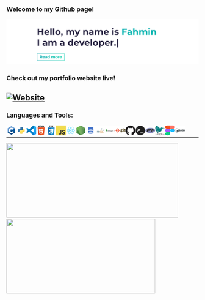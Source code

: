 ### Welcome to my Github page!
[<img src="https://raw.githubusercontent.com/faxmishok/faxmishok/main/example.svg">](https://www.fahminguliyev.live/) 

### Check out my portfolio website live! <br />
[![Website](https://img.shields.io/website?label=fahminguliyev.live&style=for-the-badge&url=https%3A%2F%2Ffahminguliyev.live)](https://fahminguliyev.live)
---
### Languages and Tools:

[<img align="left" alt="C" width="26px" src="https://raw.githubusercontent.com/github/explore/80688e429a7d4ef2fca1e82350fe8e3517d3494d/topics/c/c.png" />](https://www.tutorialspoint.com/cprogramming/index.htm#:~:text=C%20programming%20is%20a%20general,most%20widely%20used%20computer%20language)
[<img align="left" alt="Python" width="26px" src="https://raw.githubusercontent.com/github/explore/80688e429a7d4ef2fca1e82350fe8e3517d3494d/topics/python/python.png" />](https://www.python.org/)
[<img align="left" alt="Visual Studio Code" width="26px" src="https://raw.githubusercontent.com/github/explore/80688e429a7d4ef2fca1e82350fe8e3517d3494d/topics/visual-studio-code/visual-studio-code.png" />](https://code.visualstudio.com/)
[<img align="left" alt="HTML5" width="26px" src="https://raw.githubusercontent.com/github/explore/80688e429a7d4ef2fca1e82350fe8e3517d3494d/topics/html/html.png" />](https://www.w3schools.com/html/)
[<img align="left" alt="CSS3" width="26px" src="https://raw.githubusercontent.com/github/explore/80688e429a7d4ef2fca1e82350fe8e3517d3494d/topics/css/css.png" />](https://css-tricks.com/)
[<img align="left" alt="JavaScript" width="26px" src="https://raw.githubusercontent.com/github/explore/80688e429a7d4ef2fca1e82350fe8e3517d3494d/topics/javascript/javascript.png" />](https://learnjavascript.online/)
[<img align="left" alt="React" width="26px" src="https://raw.githubusercontent.com/github/explore/80688e429a7d4ef2fca1e82350fe8e3517d3494d/topics/react/react.png" />](https://reactjs.org/)
[<img align="left" alt="Node.js" width="26px" src="https://raw.githubusercontent.com/github/explore/80688e429a7d4ef2fca1e82350fe8e3517d3494d/topics/nodejs/nodejs.png" />](https://nodejs.org/en/)
[<img align="left" alt="SQL" width="26px" src="https://raw.githubusercontent.com/github/explore/80688e429a7d4ef2fca1e82350fe8e3517d3494d/topics/sql/sql.png" />](https://www.w3schools.com/sql/sql_intro.asp)
[<img align="left" alt="MySQL" width="26px" src="https://raw.githubusercontent.com/github/explore/80688e429a7d4ef2fca1e82350fe8e3517d3494d/topics/mysql/mysql.png" />](https://www.mysql.com/)
[<img align="left" alt="MongoDB" width="26px" src="https://raw.githubusercontent.com/github/explore/80688e429a7d4ef2fca1e82350fe8e3517d3494d/topics/mongodb/mongodb.png" />](https://www.mongodb.com/)
[<img align="left" alt="Git" width="26px" src="https://raw.githubusercontent.com/github/explore/80688e429a7d4ef2fca1e82350fe8e3517d3494d/topics/git/git.png" />](https://git-scm.com/)
[<img align="left" alt="GitHub" width="26px" src="https://raw.githubusercontent.com/github/explore/78df643247d429f6cc873026c0622819ad797942/topics/github/github.png" />](https://github.com/)
[<img align="left" alt="Terminal" width="26px" src="https://raw.githubusercontent.com/github/explore/80688e429a7d4ef2fca1e82350fe8e3517d3494d/topics/terminal/terminal.png" />](https://github.com/torvalds/linux)

[<img align="left" alt="PHP" width="26px" src="https://raw.githubusercontent.com/github/explore/ccc16358ac4530c6a69b1b80c7223cd2744dea83/topics/php/php.png" />](https://www.php.net/)
[<img align="left" alt="LaTeX" width="26px" src="https://raw.githubusercontent.com/github/explore/80688e429a7d4ef2fca1e82350fe8e3517d3494d/topics/latex/latex.png" />](https://overleaf.com)
[<img align="left" alt="Figma" width="26px" height="26px" src="https://raw.githubusercontent.com/faxmishok/faxmishok/f8d2073bd23f48405bab08508d32b7d3d28020b1/Figma-logo.svg" />](https://figma.com)
[<img align="left" alt="Bash" width="26px" src="https://raw.githubusercontent.com/github/explore/80688e429a7d4ef2fca1e82350fe8e3517d3494d/topics/bash/bash.png" />](https://www.gnu.org/software/bash/) <br />

---

<img width="450px" height="195px" src="https://github-readme-stats-faxmishok.vercel.app/api?username=faxmishok&show_icons=true&include_all_commits=true&count_private=true&theme=radical" /><img width="390px" height="195px" src="https://github-readme-stats-faxmishok.vercel.app/api/top-langs/?username=faxmishok&hide=tsql&langs_count=6&theme=radical&layout=compact" />


[website]: https://fahminguliyev.live
[twitter]: https://twitter.com/faxmishok
[instagram]: https://instagram.com/faxmishok
[linkedin]: https://linkedin.com/in/fahmin
[codepen]: https://codepen.io/faxmishok
